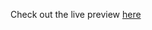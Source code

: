 Check out the live preview <a href="https://deepakb-assignment1.netlify.app/" target="_blank">here</a>
